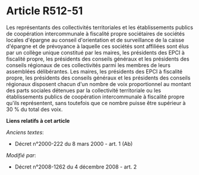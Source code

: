 # Article R512-51

Les représentants des collectivités territoriales et les établissements publics de coopération intercommunale à fiscalité
propre sociétaires de sociétés locales d'épargne au conseil d'orientation et de surveillance de la caisse d'épargne et de
prévoyance à laquelle ces sociétés sont affiliées sont élus par un collège unique constitué par les maires, les présidents
des EPCI à fiscalité propre, les présidents des conseils généraux et les présidents des conseils régionaux de ces
collectivités parmi les membres de leurs assemblées délibérantes. Les maires, les présidents des EPCI à fiscalité propre, les
présidents des conseils généraux et les présidents des conseils régionaux disposent chacun d'un nombre de voix proportionnel
au montant des parts sociales détenues par la collectivité territoriale ou les établissements publics de coopération
intercommunale à fiscalité propre qu'ils représentent, sans toutefois que ce nombre puisse être supérieur à 30 % du total des
voix.

**Liens relatifs à cet article**

_Anciens textes_:

  - Décret n°2000-222 du 8 mars 2000 - art. 1 (Ab)

_Modifié par_:

  - Décret n°2008-1262 du 4 décembre 2008 - art. 2
